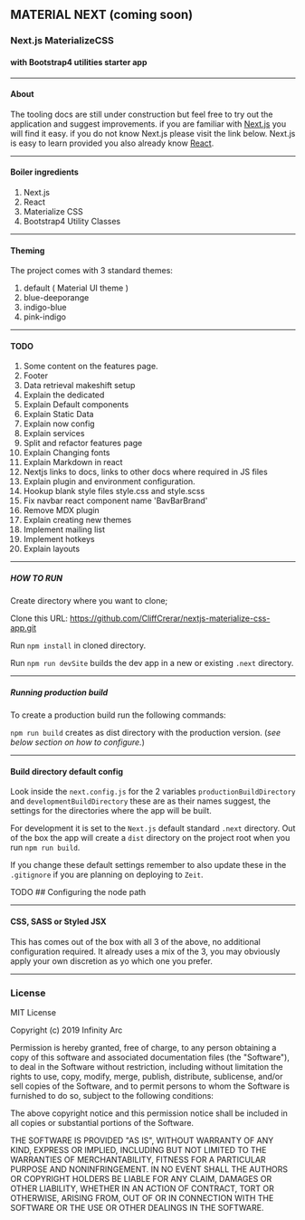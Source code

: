 ## MATERIAL NEXT (coming soon)

### Next.js MaterializeCSS

#### with Bootstrap4 utilities starter app

---

#### About

The tooling docs are still under construction but feel free to try out the application and suggest improvements.
if you are familiar with [Next.js](http://.nextjs.org) you will find it easy. if you do not know Next.js please visit the link below. Next.js is easy to learn provided you also already know [React](https://reactjs.org/).

---

#### Boiler ingredients

1. Next.js
2. React
3. Materialize CSS
4. Bootstrap4 Utility Classes

---

#### Theming

The project comes with 3 standard themes:

1. default ( Material UI theme )
1. blue-deeporange
1. indigo-blue
1. pink-indigo

---

#### TODO

   1. Some content on the features page.
   1. Footer
   1. Data retrieval makeshift setup
   1. Explain the dedicated
   1. Explain Default components
   1. Explain Static Data
   1. Explain now config
   1. Explain services
   1. Split and refactor features page
   1. Explain Changing fonts
   1. Explain Markdown in react
   1. Nextjs links to docs, links to other docs where required in JS files
   1. Explain plugin and environment configuration.
   1. Hookup blank style files style.css and style.scss
   1. Fix navbar react component name 'BavBarBrand'
   1. Remove MDX plugin
   1. Explain creating new themes
   1. Implement mailing list
   1. Implement hotkeys
   1. Explain layouts

---

##### HOW TO RUN

Create directory where you want to clone;

Clone this URL: https://github.com/CliffCrerar/nextjs-materialize-css-app.git

Run `npm install` in cloned directory.

Run `npm run devSite` builds the dev app in a new or existing `.next` directory.

---

##### Running production build

To create a production build run the following commands:

`npm run build` creates as dist directory with the production version. (_see below section on how to configure._)

---

#### Build directory default config

Look inside the `next.config.js` for the 2 variables `productionBuildDirectory` and `developmentBuildDirectory` these are as their names suggest, the settings for the directories where the app will be built. 

For development it is set to the `Next.js` default standard `.next` directory. Out of the box the app will create a `dist` directory on the project root when you run `npm run build`. 

If you change these default settings remember to also update these in the `.gitignore` if you are planning on deploying to `Zeit`.

TODO ## Configuring the node path

---

#### CSS, SASS or Styled JSX

This has comes out of the box with all 3 of the above, no additional configuration required. It already uses a mix of the 3, you may obviously apply your own discretion as yo which one you prefer.

---

### License

MIT License

Copyright (c) 2019 Infinity Arc

Permission is hereby granted, free of charge, to any person obtaining a copy
of this software and associated documentation files (the "Software"), to deal
in the Software without restriction, including without limitation the rights
to use, copy, modify, merge, publish, distribute, sublicense, and/or sell
copies of the Software, and to permit persons to whom the Software is
furnished to do so, subject to the following conditions:

The above copyright notice and this permission notice shall be included in all
copies or substantial portions of the Software.

THE SOFTWARE IS PROVIDED "AS IS", WITHOUT WARRANTY OF ANY KIND, EXPRESS OR
IMPLIED, INCLUDING BUT NOT LIMITED TO THE WARRANTIES OF MERCHANTABILITY,
FITNESS FOR A PARTICULAR PURPOSE AND NONINFRINGEMENT. IN NO EVENT SHALL THE
AUTHORS OR COPYRIGHT HOLDERS BE LIABLE FOR ANY CLAIM, DAMAGES OR OTHER
LIABILITY, WHETHER IN AN ACTION OF CONTRACT, TORT OR OTHERWISE, ARISING FROM,
OUT OF OR IN CONNECTION WITH THE SOFTWARE OR THE USE OR OTHER DEALINGS IN THE
SOFTWARE.
